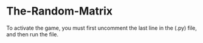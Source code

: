 # The-Random-Matrix
To activate the game, you must first uncomment the last line in the (.py) file, and then run the file.
